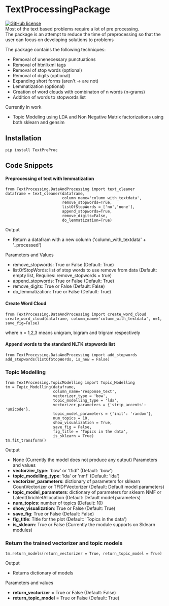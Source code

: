 # TextProcessingPackage

[![GitHub license](https://img.shields.io/github/license/Naereen/StrapDown.js.svg)](https://github.com/preethampaul/TextProcessingPAckage/blob/master/LICENSE) </br>
Most of the text based problems require a lot of pre processing. </br>
The package is an attempt to reduce the time of preprocessing so that the user can focus on developing solutions to problems

The package contains the following techniques:
* Removal of unenecessary punctuations
* Removal of html/xml tags
* Removal of stop words (optional)
* Removal of digits (optional)
* Expanding short forms (aren't -> are not)
* Lemmatization (optional)
* Creation of word clouds with combinaton of n words (n-grams)
* Addition of words to stopwords list

Currently in work
* Topic Modeling using LDA and Non Negative Matrix factorizations using both sklearn and gensim

## Installation
```
pip install TextPreProc
```

## Code Snippets
#### Preprocessing of text with lemmatization

```
from TextProcessing.DataAndProcessing import text_cleaner
dataframe = text_cleaner(dataframe, 
                         column_name='column_with_textdata', 
                         remove_stopwords=True, 
                         listOfStopWords = ['no','none'], 
                         append_stopwords=True, 
                         remove_digits=False, 
                         do_lemmatization=True)
```
Output
* Return a datafram with a new column ('column_with_textdata' + '_processed')

Parameters and Values
* remove_stopwords: True or False (Default: True)
* listOfStopWords: list of stop words to use remove from data (Dafault: empty list, Requires: remove_stopwords = true)
* append_stopwords: True or False (Default: True)
* remove_digits: True or False (Default: False)
* do_lemmatization: True or False (Default: True)

#### Create Word Cloud

```
from TextProcessing.DataAndProcessing import create_word_cloud
create_word_cloud(dataframe, column_name='column_with_textdata', n=1, save_fig=False)
```
where n = 1,2,3 means unigram, bigram and trigram respectively

#### Append words to the standard NLTK stopwords list
```
from TextProcessing.DataAndProcessing import add_stopwords
add_stopwords(listOfStopWords, is_new = False)
```
### Topic Modelling
```
from TextProcessing.TopicModelling import Topic_Modelling
tm = Topic_Modelling(dataframe, 
                     column_name='response_text', 
                     vectorizer_type = 'bow', 
                     topic_modelling_type = 'lda', 
                     vectorizer_parameters = {'strip_accents': 'unicode'}, 
                     topic_model_parameters = {'init': 'random'}, 
                     num_topics = 10, 
                     show_visualization = True, 
                     save_fig = False, 
                     fig_title = 'Topics in the data', 
                     is_sklearn = True)
tm.fit_transform()
```
Output
* None (Currently the model does not produce any output)
Parameters and values
* **vectorzier_type**: 'bow' or 'tfidf' (Default: 'bow')
* **topic_modelling_type**: 'lda' or 'nmf' (Default: 'lda')
* **vectorizer_parameters**: dictionary of parameters for sklearn CountVectorizer or TFIDFVectorizer (Default: Default model parameters)
* **topic_model_parameters**: dictionary of parameters for sklearn NMF or LatentDirichletAllocation (Default: Default model parameters)
* **num_topics**: number of topics (Default: 10)
* **show_visualization**: True or False (Default: True)
* **save_fig**: True or False (Default: False)
* **fig_title**: Title for the plot (Default: 'Topics in the data')
* **is_sklearn**: True or False (Currently the module supports on Sklearn modules) 

### Return the trained vectorizer and topic models
```
tm.return_models(return_vectorizer = True, return_topic_model = True)
```
Output
* Returns dictionary of models 

Parameters and values
* **return_vectorizer** = True or False (Default: False)
* **return_topic_model** = True or False (Default: True)
